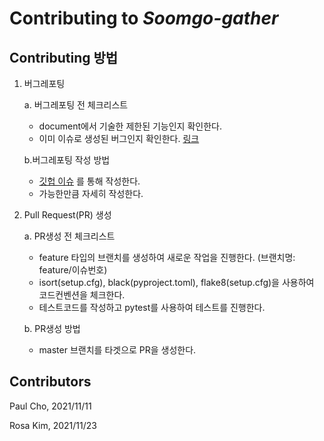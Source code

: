 # Contributing to _Soomgo-gather_

Contributing 방법
------------

1. 버그레포팅

    a. 버그레포팅 전 체크리스트
    * document에서 기술한 제한된 기능인지 확인한다.
    * 이미 이슈로 생성된 버그인지 확인한다. [링크](https://github.com/Soomgo-Platform/soomgo-gather/issues)

    b.버그레포팅 작성 방법
    * [깃헙 이슈](https://github.com/Soomgo-Platform/soomgo-gather/issues) 를 통해 작성한다.
    * 가능한만큼 자세히 작성한다.

2. Pull Request(PR) 생성

    a. PR생성 전 체크리스트
    * feature 타입의 브랜치를 생성하여 새로운 작업을 진행한다. (브랜치명: feature/이슈번호)
    * isort(setup.cfg), black(pyproject.toml), flake8(setup.cfg)을 사용하여 코드컨벤션을 체크한다.
    * 테스트코드를 작성하고 pytest를 사용하여 테스트를 진행한다.

    b. PR생성 방법
    * master 브랜치를 타겟으로 PR을 생성한다.


Contributors
------------

Paul Cho, 2021/11/11

Rosa Kim, 2021/11/23